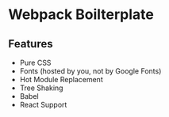 # Webpack Boilterplate

## Features

* Pure CSS
* Fonts (hosted by you, not by Google Fonts)
* Hot Module Replacement
* Tree Shaking
* Babel
* React Support
<!-- * React Support -->
